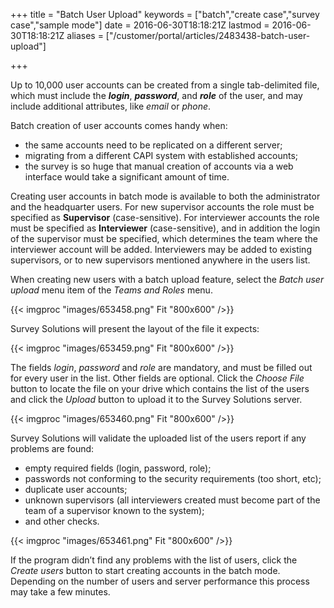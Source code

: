 ﻿+++
title = "Batch User Upload"
keywords = ["batch","create case","survey case","sample mode"]
date = 2016-06-30T18:18:21Z
lastmod = 2016-06-30T18:18:21Z
aliases = ["/customer/portal/articles/2483438-batch-user-upload"]

+++

Up to 10,000 user accounts can be created from a single tab-delimited
file, which must include the ***login***, ***password***, and ***role***
of the user, and may include additional attributes, like *email* or
*phone*.  
  
Batch creation of user accounts comes handy when:

-   the same accounts need to be replicated on a different server;
-   migrating from a different CAPI system with established accounts;
-   the survey is so huge that manual creation of accounts via a web
    interface would take a significant amount of time.

  
  
Creating user accounts in batch mode is available to both the
administrator and the headquarter users. For new supervisor accounts the
role must be specified as **Supervisor** (case-sensitive). For
interviewer accounts the role must be specified as **Interviewer**
(case-sensitive), and in addition the login of the supervisor must be
specified, which determines the team where the interviewer account will
be added. Interviewers may be added to existing supervisors, or to new
supervisors mentioned anywhere in the users list.  
  
When creating new users with a batch upload feature, select the *Batch
user upload* menu item of the *Teams and Roles* menu.  
  
{{< imgproc "images/653458.png" Fit "800x600" />}}  
  
  
Survey Solutions will present the layout of the file it expects:  
  
{{< imgproc "images/653459.png" Fit "800x600" />}}  
  
  
The fields *login*, *password* and *role* are mandatory, and must be
filled out for every user in the list. Other fields are optional. Click
the *Choose File* button to locate the file on your drive which contains
the list of the users and click the *Upload* button to upload it to the
Survey Solutions server.  
  
{{< imgproc "images/653460.png" Fit "800x600" />}}  
  
  
Survey Solutions will validate the uploaded list of the users report if
any problems are found:

-   empty required fields (login, password, role);
-   passwords not conforming to the security requirements (too short,
    etc);
-   duplicate user accounts;
-   unknown supervisors (all interviewers created must become part of
    the team of a supervisor known to the system);
-   and other checks.

  
  
{{< imgproc "images/653461.png" Fit "800x600" />}}  
  
If the program didn’t find any problems with the list of users, click
the *Create users* button to start creating accounts in the batch mode.
Depending on the number of users and server performance this process may
take a few minutes.
